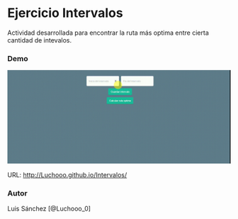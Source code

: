 # Ejercicio Intervalos 

Actividad desarrollada para encontrar la ruta más optima entre cierta cantidad de intevalos.

### Demo

![STRIPE](https://raw.githubusercontent.com/Luchooo/Intervalos/master/demo/demo.gif)

URL: http://Luchooo.github.io/Intervalos/


### Autor
Luis Sánchez [@Luchooo_0]


